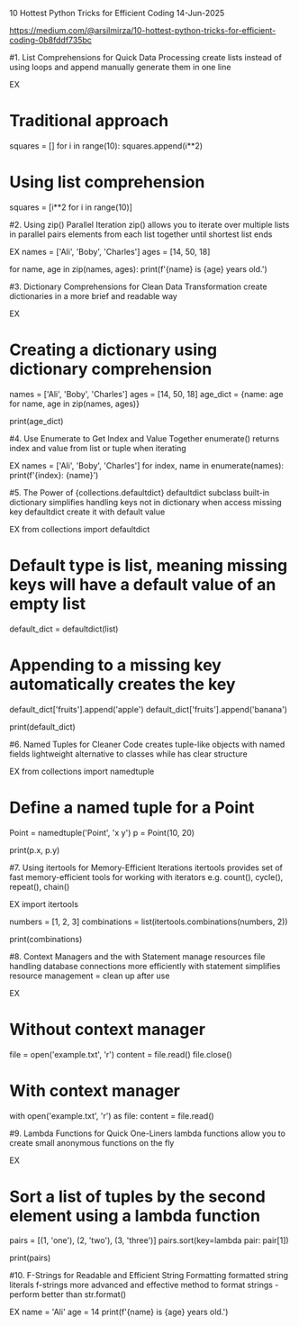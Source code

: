 10 Hottest Python Tricks for Efficient Coding
14-Jun-2025

https://medium.com/@arsilmirza/10-hottest-python-tricks-for-efficient-coding-0b8fddf735bc


#1. List Comprehensions for Quick Data Processing
create lists
instead of using loops and append manually
generate them in one line

EX
# Traditional approach
squares = []
for i in range(10):
    squares.append(i**2)

# Using list comprehension
squares = [i**2 for i in range(10)]


#2. Using zip() Parallel Iteration
zip() allows you to iterate over multiple lists in parallel
pairs elements from each list together until shortest list ends

EX
names = ['Ali', 'Boby', 'Charles']
ages = [14, 50, 18]

for name, age in zip(names, ages):
    print(f'{name} is {age} years old.')
	
	
#3. Dictionary Comprehensions for Clean Data Transformation
create dictionaries in a more brief and readable way

EX
# Creating a dictionary using dictionary comprehension
names = ['Ali', 'Boby', 'Charles']
ages = [14, 50, 18]
age_dict = {name: age for name, age in zip(names, ages)}

print(age_dict)


#4. Use Enumerate to Get Index and Value Together
enumerate() returns index and value from list or tuple when iterating

EX
names = ['Ali', 'Boby', 'Charles']
for index, name in enumerate(names):
    print(f'{index}: {name}')
	
	
#5. The Power of {collections.defaultdict}
defaultdict subclass built-in dictionary
simplifies handling keys not in dictionary
when access missing key defaultdict create it with default value

EX
from collections import defaultdict

# Default type is list, meaning missing keys will have a default value of an empty list
default_dict = defaultdict(list)

# Appending to a missing key automatically creates the key
default_dict['fruits'].append('apple')
default_dict['fruits'].append('banana')

print(default_dict)


#6. Named Tuples for Cleaner Code
creates tuple-like objects with named fields
lightweight alternative to classes while has clear structure

EX
from collections import namedtuple

# Define a named tuple for a Point
Point = namedtuple('Point', 'x y')
p = Point(10, 20)

print(p.x, p.y)


#7. Using itertools for Memory-Efficient Iterations
itertools provides set of fast memory-efficient tools
for working with iterators e.g. count(), cycle(), repeat(), chain()

EX
import itertools

numbers = [1, 2, 3]
combinations = list(itertools.combinations(numbers, 2))

print(combinations)


#8. Context Managers and the with Statement
manage resources file handling database connections more efficiently
with statement simplifies resource management = clean up after use

EX
# Without context manager
file = open('example.txt', 'r')
content = file.read()
file.close()

# With context manager
with open('example.txt', 'r') as file:
    content = file.read()
	
	
#9. Lambda Functions for Quick One-Liners
lambda functions allow you to create small anonymous functions on the fly

EX
# Sort a list of tuples by the second element using a lambda function
pairs = [(1, 'one'), (2, 'two'), (3, 'three')]
pairs.sort(key=lambda pair: pair[1])

print(pairs)


#10. F-Strings for Readable and Efficient String Formatting
formatted string literals f-strings more advanced and effective
method to format strings - perform better than str.format()

EX
name = 'Ali'
age = 14
print(f'{name} is {age} years old.')